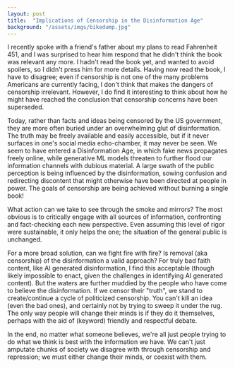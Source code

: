 ```yaml
---
layout: post
title:  "Implications of Censorship in the Disinformation Age"
background: "/assets/imgs/bikedump.jpg"
---
```


I recently spoke with a friend's father about my plans to read Fahrenheit 451, and I was surprised to hear him respond that he didn't think the book was relevant any more. I hadn't read the book yet, and wanted to avoid spoilers, so I didn't press him for more details. Having now read the book, I have to disagree; even if censorship is not one of the many problems Americans are currently facing, I don't think that makes the dangers of censorship irrelevant. However, I do find it interesting to think about how he might have reached the conclusion that censorship concerns have been superseded.

Today, rather than facts and ideas being censored by the US government, they are more often buried under an overwhelming glut of disinformation. The truth may be freely available and easily accessible, but if it never surfaces in one's social media echo-chamber, it may never be seen.
We seem to have entered a Disinformation Age, in which fake news propagates freely online, while generative ML models threaten to further flood our information channels with dubious material. A large swath of the public perception is being influenced by the disinformation, sowing confusion and redirecting discontent that might otherwise have been directed at people in power.
The goals of censorship are being achieved without burning a single book!



What action can we take to see through the smoke and mirrors? The most obvious is to critically engage with all sources of information, confronting and fact-checking each new perspective. Even assuming this level of rigor were sustainable, it only helps the one; the situation of the general public is unchanged.

For a more broad solution, can we fight fire with fire? Is removal (aka censorship) of the disinformation a valid approach? For truly bad faith content, like AI generated disinformation, I find this acceptable (though likely impossible to enact, given the challenges in identifying AI generated content). 
But the waters are further muddied by the people who have come to believe the disinformation. If we censor their "truth", we stand to create/continue a cycle of politicized censorship. You can't kill an idea (even the bad ones), and certainly not by trying to sweep it under the rug. The only way people will change their minds is if they do it themselves, perhaps with the aid of (keyword) friendly and respectful debate.

In the end, no matter what someone believes, we're all just people trying to do what we think is best with the information we have. We can't just amputate chunks of society we disagree with through censorship and repression; we must either change their minds, or coexist with them.

